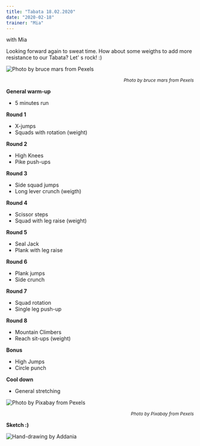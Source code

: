 ```yaml
---
title: "Tabata 18.02.2020"
date: "2020-02-18"
trainer: "Mia"
---
```


with Mia

Looking forward again to sweat time. How about some weigths to add more resistance to our Tabata? Let' s rock! :)

![](https://i.imgur.com/fv0i0lS.jpg "Photo by bruce mars from Pexels")<p style="font-size: 12px; text-align: right">*Photo by bruce mars from Pexels*</p>

**General warm-up**
- 5 minutes run

**Round 1**
- X-jumps
- Squads with rotation (weight)

**Round 2**
- High Knees
- Pike push-ups

**Round 3**
- Side squad jumps
- Long lever crunch (weigth)

**Round 4**
- Scissor steps
- Squad with leg raise (weight)

**Round 5**
- Seal Jack
- Plank with leg raise

**Round 6**
- Plank jumps
- Side crunch

**Round 7**
- Squad rotation
- Single leg push-up

**Round 8**
- Mountain Climbers
- Reach sit-ups (weight)

**Bonus**
- High Jumps
- Circle punch

**Cool down**
- General stretching


![](https://i.imgur.com/ImF7K9t.jpg "Photo by Pixabay from Pexels")<p style="font-size: 12px; text-align: right">*Photo by Pixabay from Pexels*</p>

**Sketch :)**

![](https://i.imgur.com/6DIql1A.jpg "Hand-drawing by Addania")

